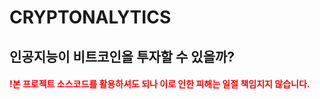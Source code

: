 # CRYPTONALYTICS
## 인공지능이 비트코인을 투자할 수 있을까?
#### <span style="color:red"> !본 프로젝트 소스코드를 활용하셔도 되나 이로 인한 피해는 일절 책임지지 않습니다.</span>
